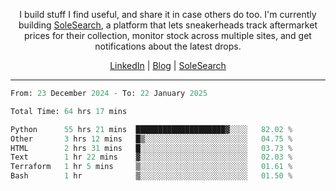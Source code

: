 <p align="center">I build stuff I find useful, and share it in case others do too. I'm currently building <a href="https://solesearch.io">SoleSearch</a>, a platform that lets sneakerheads track aftermarket prices for their collection, monitor stock across multiple sites, and get notifications about the latest drops.</p>
<p align="center">
  <a href="https://www.linkedin.com/in/peter-rauscher">LinkedIn</a>
  |
  <a href="https://peterrauscher.com">Blog</a>
  |
  <a href="https://solesearch.io">SoleSearch</a>
</p>
<hr/>
<!--START_SECTION:waka-->

```python
From: 23 December 2024 - To: 22 January 2025

Total Time: 64 hrs 17 mins

Python      55 hrs 21 mins  ████████████████████▓░░░░   82.02 %
Other       3 hrs 12 mins   █▒░░░░░░░░░░░░░░░░░░░░░░░   04.75 %
HTML        2 hrs 31 mins   █░░░░░░░░░░░░░░░░░░░░░░░░   03.73 %
Text        1 hr 22 mins    ▓░░░░░░░░░░░░░░░░░░░░░░░░   02.03 %
Terraform   1 hr 5 mins     ▒░░░░░░░░░░░░░░░░░░░░░░░░   01.61 %
Bash        1 hr            ▒░░░░░░░░░░░░░░░░░░░░░░░░   01.50 %
```

<!--END_SECTION:waka-->
